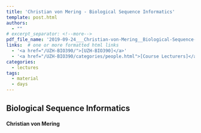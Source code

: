 ```yaml
---
title: 'Christian von Mering - Biological Sequence Informatics'
template: post.html
authors:
  - ""
# excerpt_separator: <!--more-->
pdf_file_name: '2019-09-24___Christian-von-Mering__Biological-Sequence-Informatics__UZH-BIO390-HS19-lecture-02.pdf'				# name of PDF (no path) somewhere in "assets"; auto-linked
links:  # one or more formatted html links
  - '<a href="/UZH-BIO390/">[UZH-BIO390]</a>'
  - '<a href="/UZH-BIO390/categories/people.html">[Course Lecturers]</a>'
categories:
  - lectures
tags:
  - material
  - days
---
```


## Biological Sequence Informatics
#### Christian von Mering



